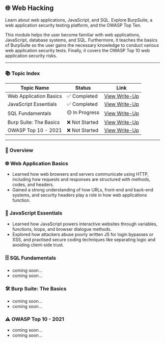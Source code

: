 ## 🌐 Web Hacking

Learn about web applications, JavaScript, and SQL. Explore BurpSuite, a web application security testing platform, and the OWASP Top Ten.

This module helps the user become familiar with web applications, JavaScript, database systems, and SQL. Furthermore, it teaches the basics of BurpSuite so the user gains the necessary knowledge to conduct various web application security tests. Finally, it covers the OWASP Top 10 web application security risks.

---

### 📚 Topic Index

| Topic Name                 | Status         | Link                                                                |
|----------------------------|----------------|---------------------------------------------------------------------|
| Web Application Basics     | ✅ Completed    | [View Write-Up](https://github.com/MQKGitHub/Web-Application-Basics/) |
| JavaScript Essentials      | ✅ Completed    | [View Write-Up](https://github.com/MQKGitHub/JavaScript-Essentials/)  |
| SQL Fundamentals           | 🟡 In Progress  | [View Write-Up]()           |
| Burp Suite: The Basics     | ❌ Not Started  | [View Write-Up]()       |
| OWASP Top 10 - 2021        | ❌ Not Started  | [View Write-Up]()          |

---

### 🧠 Overview

### 🌐 Web Application Basics  
- Learned how web browsers and servers communicate using HTTP, including how requests and responses are structured with methods, codes, and headers.  
- Gained a strong understanding of how URLs, front-end and back-end systems, and security headers play a role in how web applications function.

### 🧩 JavaScript Essentials  
- Learned how JavaScript powers interactive websites through variables, functions, loops, and browser dialogue methods.  
- Explored how attackers abuse poorly written JS for login bypasses or XSS, and practised secure coding techniques like separating logic and avoiding client-side trust.

### 🗄️ SQL Fundamentals  
- coming soon... 
- coming soon...

### 🛠 Burp Suite: The Basics  
- coming soon... 
- coming soon...

### ⚠️ OWASP Top 10 - 2021  
- coming soon... 
- coming soon...
